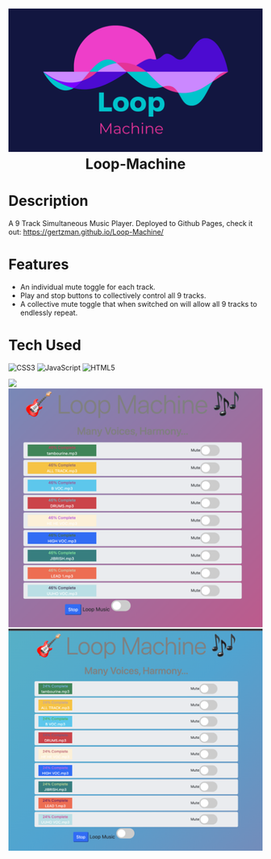 <div align="center">
      <h1> <img src="Assets/Logo.png" width="600px"><br/>Loop-Machine</h1>
     </div>

# Description

A 9 Track Simultaneous Music Player.
Deployed to Github Pages, check it out: https://gertzman.github.io/Loop-Machine/

# Features

- An individual mute toggle for each track.
- Play and stop buttons to collectively control all 9 tracks.
- A collective mute toggle that when switched on will allow all 9 tracks to endlessly repeat.

# Tech Used

![CSS3](https://img.shields.io/badge/css3-%231572B6.svg?style=for-the-badge&logo=css3&logoColor=white) ![JavaScript](https://img.shields.io/badge/javascript-%23323330.svg?style=for-the-badge&logo=javascript&logoColor=%23F7DF1E) ![HTML5](https://img.shields.io/badge/html5-%23E34F26.svg?style=for-the-badge&logo=html5&logoColor=white)

![](https://img.shields.io/badge/IMAGES-4298B8.svg?style=for-the-badge&logoColor=white)
![](Assets/s1.png)
![](Assets/s2.png)
